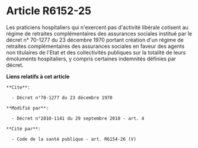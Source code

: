 # Article R6152-25

Les praticiens hospitaliers qui n'exercent pas d'activité libérale cotisent au régime de retraites complémentaires des
assurances sociales institué par le décret n° 70-1277 du 23 décembre 1970 portant création d'un régime de retraites
complémentaires des assurances sociales en faveur des agents non titulaires de l'Etat et des collectivités publiques sur la
totalité de leurs émoluments hospitaliers,       y compris certaines indemnités définies par décret.

**Liens relatifs à cet article**

	**Cite**:

	  - Décret n°70-1277 du 23 décembre 1970

	**Modifié par**:

	  - Décret n°2010-1141 du 29 septembre 2010 - art. 4

	**Cité par**:

	  - Code de la santé publique - art. R6154-26 (V)
